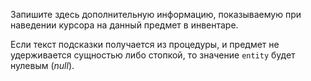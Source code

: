 Запишите здесь дополнительную информацию, показываемую при наведении курсора на данный предмет в инвентаре.

Если текст подсказки получается из процедуры, и предмет не удерживается сущностью либо стопкой, то значение `entity` будет нулевым (_null_).